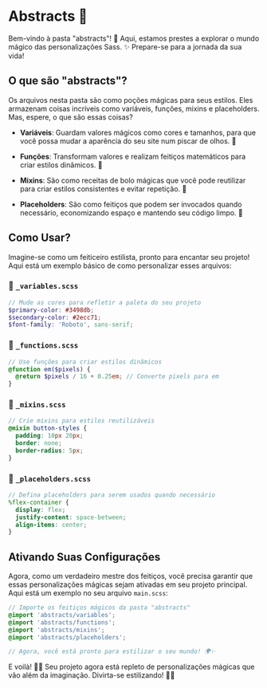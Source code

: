 # Abstracts 🌈

Bem-vindo à pasta "abstracts"! 🚀 Aqui, estamos prestes a explorar o mundo mágico das personalizações Sass. ✨ Prepare-se para a jornada da sua vida!

## O que são "abstracts"?

Os arquivos nesta pasta são como poções mágicas para seus estilos. Eles armazenam coisas incríveis como variáveis, funções, mixins e placeholders. Mas, espere, o que são essas coisas?

- **Variáveis**: Guardam valores mágicos como cores e tamanhos, para que você possa mudar a aparência do seu site num piscar de olhos. 🎨

- **Funções**: Transformam valores e realizam feitiços matemáticos para criar estilos dinâmicos. 🧙

- **Mixins**: São como receitas de bolo mágicas que você pode reutilizar para criar estilos consistentes e evitar repetição. 🍰

- **Placeholders**: São como feitiços que podem ser invocados quando necessário, economizando espaço e mantendo seu código limpo. 🧹

## Como Usar?

Imagine-se como um feiticeiro estilista, pronto para encantar seu projeto! Aqui está um exemplo básico de como personalizar esses arquivos:

### 🎨 `_variables.scss`

```scss
// Mude as cores para refletir a paleta do seu projeto
$primary-color: #3498db;
$secondary-color: #2ecc71;
$font-family: 'Roboto', sans-serif;
```

### 🧙 `_functions.scss`

```scss
// Use funções para criar estilos dinâmicos
@function em($pixels) {
  @return $pixels / 16 + 0.25em; // Converte pixels para em
}
```

### 🍰 `_mixins.scss`

```scss
// Crie mixins para estilos reutilizáveis
@mixin button-styles {
  padding: 10px 20px;
  border: none;
  border-radius: 5px;
}
```

### 🧹 `_placeholders.scss`

```scss
// Defina placeholders para serem usados quando necessário
%flex-container {
  display: flex;
  justify-content: space-between;
  align-items: center;
}
```

## Ativando Suas Configurações

Agora, como um verdadeiro mestre dos feitiços, você precisa garantir que essas personalizações mágicas sejam ativadas em seu projeto principal. Aqui está um exemplo no seu arquivo `main.scss`:

```scss
// Importe os feitiços mágicos da pasta "abstracts"
@import 'abstracts/variables';
@import 'abstracts/functions';
@import 'abstracts/mixins';
@import 'abstracts/placeholders';

// Agora, você está pronto para estilizar o seu mundo! 🌍✨
```

E voilà! 🎩💫 Seu projeto agora está repleto de personalizações mágicas que vão além da imaginação. Divirta-se estilizando! 🚀🎉